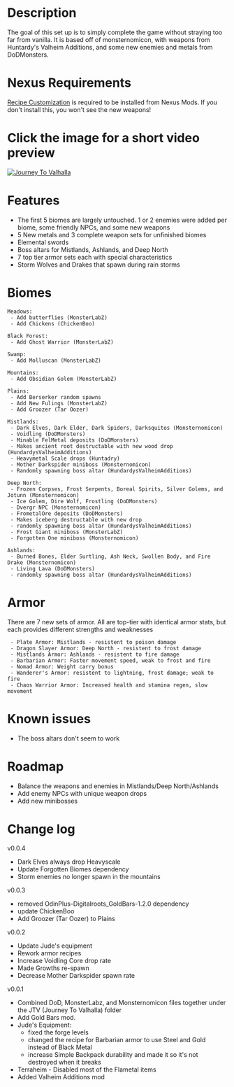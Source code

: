 # Description
The goal of this set up is to simply complete the game without straying too far from vanilla. It is based off of monsternomicon, with weapons from Huntardy's Valheim Additions, and some new enemies and metals from DoDMonsters.

# Nexus Requirements
[Recipe Customization](https://www.nexusmods.com/valheim/mods/1245?tab=files) is required to be installed from Nexus Mods. If you don't install this, you won't see the new weapons!

# Click the image for a short video preview
[![Journey To Valhalla](https://img.youtube.com/vi/nzWcYK7BIyQ/0.jpg)](https://www.youtube.com/watch?v=nzWcYK7BIyQ)

# Features
 - The first 5 biomes are largely untouched. 1 or 2 enemies were added per biome, some friendly NPCs, and some new weapons
 - 5 New metals and 3 complete weapon sets for unfinished biomes
 - Elemental swords
 - Boss altars for Mistlands, Ashlands, and Deep North
 - 7 top tier armor sets each with special characteristics
 - Storm Wolves and Drakes that spawn during rain storms

# Biomes
```
Meadows:
 - Add butterflies (MonsterLabZ)
 - Add Chickens (ChickenBoo)
```
```
Black Forest:
 - Add Ghost Warrior (MonsterLabZ)
```
```
Swamp:
 - Add Molluscan (MonsterLabZ)
```
```
Mountains:
 - Add Obsidian Golem (MonsterLabZ)
```
```
Plains:
 - Add Berserker random spawns
 - Add New Fulings (MonsterLabZ)
 - Add Groozer (Tar Oozer)
```
```
Mistlands:
 - Dark Elves, Dark Elder, Dark Spiders, Darksquitos (Monsternomicon)
 - Voidling (DoDMonsters)
 - Minable FelMetal deposits (DoDMonsters)
 - Makes ancient root destructable with new wood drop (HundardysValheimAdditions)
 - Heavymetal Scale drops (Huntadry)
 - Mother Darkspider miniboss (Monsternomicon)
 - Randomly spawning boss altar (HundardysValheimAdditions) 
```
```
Deep North:
 - Frozen Corpses, Frost Serpents, Boreal Spirits, Silver Golems, and Jotunn (Monsternomicon)
 - Ice Golem, Dire Wolf, Frostling (DoDMonsters)
 - Dvergr NPC (Monsternomicon)
 - FrometalOre deposits (DoDMonsters)
 - Makes iceberg destructable with new drop
 - randomly spawning boss altar (HundardysValheimAdditions)
 - Frost Giant miniboss (MonsterLabZ)
 - Forgotten One miniboss (Monsternomicon)
```
```
Ashlands:
 - Burned Bones, Elder Surtling, Ash Neck, Swollen Body, and Fire Drake (Monsternomicon)
 - Living Lava (DoDMonsters)
 - randomly spawning boss altar (HundardysValheimAdditions)
```

# Armor
There are 7 new sets of armor. All are top-tier with identical armor stats, but each provides different strengths and weaknesses
```
 - Plate Armor: Mistlands - resistent to poison damage
 - Dragon Slayer Armor: Deep North - resistent to frost damage
 - Mistlands Armor: Ashlands - resistent to fire damage
 - Barbarian Armor: Faster movement speed, weak to frost and fire
 - Nomad Armor: Weight carry bonus
 - Wanderer's Armor: resistent to lightning, frost damage; weak to fire
 - Chaos Warrior Armor: Increased health and stamina regen, slow movement
```

# Known issues
 - The boss altars don't seem to work

# Roadmap

 - Balance the weapons and enemies in Mistlands/Deep North/Ashlands
 - Add enemy NPCs with unique weapon drops
 - Add new minibosses

# Change log
v0.0.4
 - Dark Elves always drop Heavyscale
 - Update Forgotten Biomes dependency
 - Storm enemies no longer spawn in the mountains

v0.0.3
 - removed OdinPlus-Digitalroots_GoldBars-1.2.0 dependency
 - update ChickenBoo
 - Add Groozer (Tar Oozer) to Plains
  
v0.0.2
 - Update Jude's equipment
 - Rework armor recipes
 - Increase Voidling Core drop rate
 - Made Growths re-spawn
 - Decrease Mother Darkspider spawn rate

v0.0.1
 - Combined DoD, MonsterLabz, and Monsternomicon files together under the JTV (Journey To Valhalla) folder
 - Add Gold Bars mod. 
 - Jude's Equipment:
   - fixed the forge levels
   - changed the recipe for Barbarian armor to use Steel and Gold instead of Black Metal
   - increase Simple Backpack durability and made it so it's not destroyed when it breaks
 - Terraheim - Disabled most of the Flametal items
 - Added Valheim Additions mod